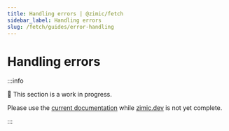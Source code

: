 ```yaml
---
title: Handling errors | @zimic/fetch
sidebar_label: Handling errors
slug: /fetch/guides/error-handling
---
```


# Handling errors

:::info

🚧 This section is a work in progress.

Please use the [current documentation](https://github.com/zimicjs/zimic/wiki) while [zimic.dev](/) is not yet complete.

:::
